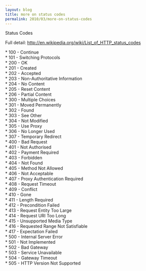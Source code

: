 ```yaml
---
layout: blog
title: more on status codes
permalink: 2010/03/more-on-status-codes
---
```


<p>Status Codes</p>
<p>Full detail: <a href="http://en.wikipedia.org/wiki/List_of_HTTP_status_codes" title="http://en.wikipedia.org/wiki/List_of_HTTP_status_codes">http://en.wikipedia.org/wiki/List_of_HTTP_status_codes</a></p>
<p>    * 100 - Continue<br />
    * 101 - Switching Protocols<br />
    * 200 - OK<br />
    * 201 - Created<br />
    * 202 - Accepted<br />
    * 203 - Non-Authoritative Information<br />
    * 204 - No Content<br />
    * 205 - Reset Content<br />
    * 206 - Partial Content<br />
    * 300 - Multiple Choices<br />
    * 301 - Moved Permanently<br />
    * 302 - Found<br />
    * 303 - See Other<br />
    * 304 - Not Modified<br />
    * 305 - Use Proxy<br />
    * 306 - No Longer Used<br />
    * 307 - Temporary Redirect<br />
    * 400 - Bad Request<br />
    * 401 - Not Authorised<br />
    * 402 - Payment Required<br />
    * 403 - Forbidden<br />
    * 404 - Not Found<br />
    * 405 - Method Not Allowed<br />
    * 406 - Not Acceptable<br />
    * 407 - Proxy Authentication Required<br />
    * 408 - Request Timeout<br />
    * 409 - Conflict<br />
    * 410 - Gone<br />
    * 411 - Length Required<br />
    * 412 - Precondition Failed<br />
    * 413 - Request Entity Too Large<br />
    * 414 - Request URI Too Long<br />
    * 415 - Unsupported Media Type<br />
    * 416 - Requested Range Not Satisfiable<br />
    * 417 - Expectation Failed<br />
    * 500 - Internal Server Error<br />
    * 501 - Not Implemented<br />
    * 502 - Bad Gateway<br />
    * 503 - Service Unavailable<br />
    * 504 - Gateway Timeout<br />
    * 505 - HTTP Version Not Supported</p>
